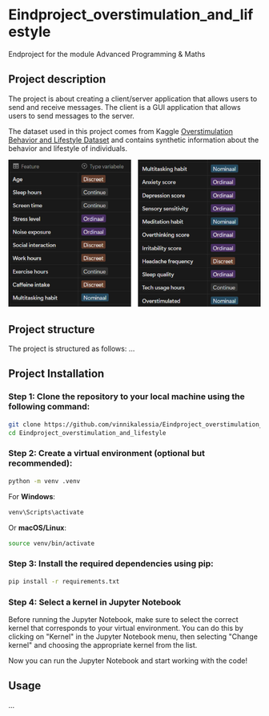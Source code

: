 # Eindproject_overstimulation_and_lifestyle

Endproject for the module Advanced Programming &amp; Maths

## Project description

The project is about creating a client/server application that allows users to send and receive messages. The client is a GUI application that allows users to send messages to the server.

The dataset used in this project comes from Kaggle [Overstimulation Behavior and Lifestyle Dataset](https://www.kaggle.com/datasets/miadul/overstimulation-behavior-and-lifestyle-dataset?resource=download) and contains synthetic information about the behavior and lifestyle of individuals.

![20 columns of the dataset](img/Dataset_columns.png)

## Project structure
The project is structured as follows:
...

## Project Installation
### Step 1: Clone the repository to your local machine using the following command:
```sh
git clone https://github.com/vinnikalessia/Eindproject_overstimulation_and_lifestyle.git
cd Eindproject_overstimulation_and_lifestyle
```

### Step 2: Create a virtual environment (optional but recommended):
```sh
python -m venv .venv
```

For **Windows**:
```sh
venv\Scripts\activate
```

Or **macOS/Linux**:
```sh
source venv/bin/activate
```

### Step 3: Install the required dependencies using pip: 
```sh
pip install -r requirements.txt
```
### Step 4: Select a kernel in Jupyter Notebook
Before running the Jupyter Notebook, make sure to select the correct kernel that corresponds to your virtual environment. You can do this by clicking on "Kernel" in the Jupyter Notebook menu, then selecting "Change kernel" and choosing the appropriate kernel from the list.


Now you can run the Jupyter Notebook and start working with the code!

## Usage
...